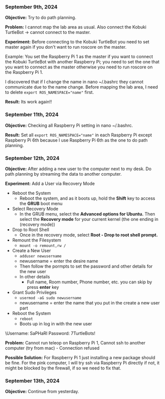 
### September 9th, 2024

**Objective:** Try to do path planning.

**Problem:** I cannot map the lab area as usual. Also connect the Kobuki TurtleBot -> cannot connect to the master.

**Experiment:** Before connecting to the Kobuki TurtleBot you need to set master again if you don't want to run roscore on the master.

Example: You set the Raspberry Pi 1 as the master if you want to connect the Kobuki TurtleBot with another Raspberry Pi; you need to set the one that you want to connect as the master otherwise you need to run roscore on the Raspberry Pi 1.

I discovered that if I change the name in nano ~/.bashrc they cannot communicate due to the name change. Before mapping the lab area, I need to delete `export ROS_NAMESPACE="name"` first.

**Result:** Its work again!!


### September 11th, 2024

**Objective:** Checking all Raspberry Pi setting in nano ~/.bashrc.

**Result:** Set all `export ROS_NAMESPACE="name"` in each Raspberry Pi except Raspberry Pi 6th because I use Raspberry Pi 6th as the one to do path planning. 


### September 12th, 2024

**Objective:** After adding a new user to the computer next to my desk. Do path planning by streaming the data to another computer.

**Experiment:** 
Add a User via Recovery Mode
- Reboot the System
	- Reboot the system, and as it boots up, hold the **Shift** key to access the **GRUB** boot menu
- Select Recovery Mode
	- In the GRUB menu, select the **Advanced options for Ubuntu.** Then select the **Recovery mode** for your current kernel (the one ending in (recovery mode))
- Drop to Root Shell
	- Once in the recovery mode, select **Root - Drop to root shell prompt.** 
- Remount the Filesystem
	- `mount -o remount,rw /`
- Create a New User
	- `adduser newusername`
	- newusername = enter the desire name
	- Then follow the pormpts to set the password and other details for the new user
	- In other details
		- Full name, Room number, Phone number, etc. you can skip by press **enter** key
- Grant Sudo Privileges
	- `usermod -aG sudo newusername`
	- newusername = enter the name that you put in the create a new user part
- Reboot the System
	- `reboot`
	- Boots up in log in with the new user

\Username: SaPHaRI
Password: 7TurtleBots!

**Problem:** Cannot run teleop on Raspberry Pi 1, Cannot ssh to another computer (try from mac) - Connection refused

**Possible Solution:** For Raspberry Pi 1 just installing a new package should be fine. For the pink computer, I will try ssh via Raspberry Pi directly if not, it might be blocked by the firewall, if so we need to fix that.


### September 13th, 2024

**Objective:** Continue from yesterday.